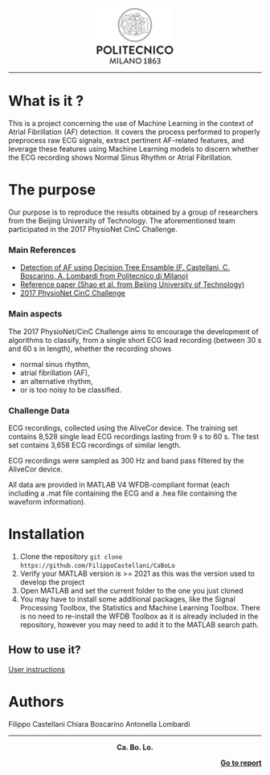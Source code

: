 <!-- Header -->

<p align="center">
    <img src="media/Logo_Politecnico_Milano.png" alt="Polimi logo" width="30%" height="30%">
</p>


--------------

# What is it ?
This is a project concerning the use of Machine Learning in the context of Atrial Fibrillation (AF) detection. 
It covers the process performed to properly preprocess raw ECG signals, extract pertinent AF-related features, and leverage 
these features using Machine Learning models to discern whether the ECG recording shows Normal Sinus Rhythm or Atrial Fibrillation.

# The purpose 
Our purpose is to reproduce the results obtained by a group of researchers from the Beijing University of Technology.
The aforementioned team participated in the 2017 PhysioNet CinC Challenge.

### Main References
- [Detection of AF using Decision Tree Ensamble (F. Castellani, C. Boscarino, A. Lombardi from Politecnico di Milano)](Report_BSP_Lab_Assignment.pdf)
- [Reference paper (Shao et al. from Beijing University of Technology)](https://pubmed.ncbi.nlm.nih.gov/30187894/)
- [2017 PhysioNet CinC Challenge](https://physionet.org/content/challenge-2017/1.0.0/)

### Main aspects
The 2017 PhysioNet/CinC Challenge aims to encourage the development of algorithms to classify, from a single short ECG lead recording (between 30 s and 60 s in length),
whether the recording shows

- normal sinus rhythm,
- atrial fibrillation (AF),
- an alternative rhythm,
- or is too noisy to be classified.

### Challenge Data
ECG recordings, collected using the AliveCor device.
The training set contains 8,528 single lead ECG recordings lasting from 9 s to 60 s. 
The test set contains 3,658 ECG recordings of similar length. 

ECG recordings were sampled as 300 Hz and band pass filtered by the AliveCor device.

All data are provided in MATLAB V4 WFDB-compliant format (each including a .mat file containing the ECG and a .hea file containing the waveform information).

# Installation
 1. Clone the repository `git clone https://github.com/FilippoCastellani/CaBoLo `
 2. Verify your MATLAB version is >= 2021 as this was the version used to develop the project
 3. Open MATLAB and set the current folder to the one you just cloned
 4. You may have to install some additional packages, like the Signal Processing Toolbox, the Statistics and Machine Learning Toolbox. There is no need to re-install the WFDB Toolbox as it is already included in the repository, however you may need to add it to the MATLAB search path. 

## How to use it?
[User instructions](Codici/README.txt)

# Authors
Filippo Castellani
Chiara Boscarino
Antonella Lombardi

 --------------


<!-- Footer -->

<p align="center">
    <b> Ca. Bo. Lo.</b></p>

<p align="right">
    <a href="https://github.com/FilippoCastellani/CaBoLo/blob/main/Report_BSP_Lab_Assignment.pdf"><b>Go to report</b>
</p>
